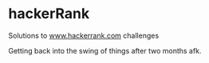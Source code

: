# hackerRank
Solutions to www.hackerrank.com challenges

Getting back into the swing of things after two months afk.
